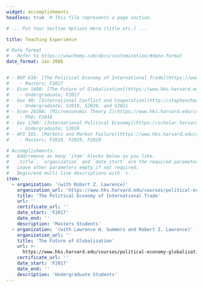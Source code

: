 ```yaml
---
widget: accomplishments
headless: true  # This file represents a page section.

# ... Put Your Section Options Here (title etc.) ...

title: Teaching Experience

# Date format
#   Refer to https://wowchemy.com/docs/customization/#date-format
date_format: Jan 2006


# - BGP 610: [The Political Economy of International Trade](https://www.hks.harvard.edu/courses/political-economy-trade) (with Robert Z. Lawrence) 
#    - Masters; F2017
# - Econ 1400: [The Future of Globalization](https://www.hks.harvard.edu/courses/political-economy-globalization) (with Robert Z. Lawrence and Lawrence H. Summers) 
#    - Undergraduate; F2017
# - Gov 40: [International Conflict and Cooperation](http://stephenchaudoin.com/Gov40_2020.pdf) (with Dustin Tingley and Stephen Chaudoin) 
#    - Undergraduate; S2018, S2020, and S2021
# - Econ 2020A: [Microeconomic Theory I](https://www.hks.harvard.edu/courses/microeconomic-theory-i) (with Maciej Kotowski)
#    - PhD; F2018
# - Gov 1780: [International Political Economy](https://scholar.harvard.edu/jfrieden/classes/gov-1780-international-political-economy) (with Jeffry Frieden)
#    - Undergraduate; S2019
# - API 101: [Markets and Market Failure](https://www.hks.harvard.edu/courses/resources-incentives-and-choices-i-markets-and-market-failures) (with Pinar Dogan, Janina Matuszeski, David Ellwood, and Marcella Alsan) 
#    - Masters; F2018, F2019, F2020 

# Accomplishments.
#   Add/remove as many `item` blocks below as you like.
#   `title`, `organization` and `date_start` are the required parameters.
#   Leave other parameters empty if not required.
#   Begin/end multi-line descriptions with `>-`.
item:
  - organization: '(with Robert Z. Lawrence)'
    organization_url: 'https://www.hks.harvard.edu/courses/political-economy-trade'
    title: 'The Political Economy of International Trade'
    url: ''
    certificate_url: ''
    date_start: 'F2017'
    date_end: ''
    description: 'Masters Students'
  - organization: '(with Lawrence H. Summers and Robert Z. Lawrence)'
    organization_url: ''
    title: 'The Future of Globalization'
    url: >-
      https://www.hks.harvard.edu/courses/political-economy-globalization
    certificate_url: ''
    date_start: 'F2017'
    date_end: ''
    description: 'Undergraduate Students'
---
```

